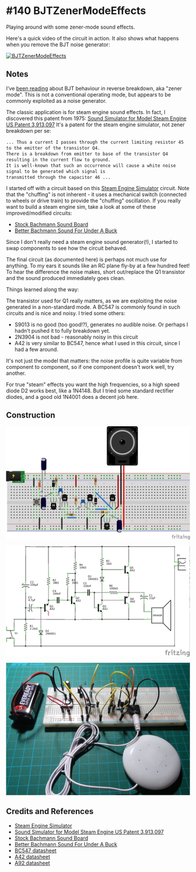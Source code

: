 # #140 BJTZenerModeEffects

Playing around with some zener-mode sound effects.

Here's a quick video of the circuit in action. It also shows what happens when you remove the BJT noise generator:

[![BJTZenerModeEffects](http://img.youtube.com/vi/YW7aQzy5-SY/0.jpg)](http://www.youtube.com/watch?v=YW7aQzy5-SY)

## Notes

I've
[been reading](http://electronics.stackexchange.com/questions/156561/bjt-in-reverse-avalanche-mode)
about BJT behaviour in reverse breakdown, aka "zener mode".
This is not a conventional operating mode, but appears to be commonly exploited as a noise generator.

The classic application is for steam engine sound effects.
In fact, I discovered this patent from 1975: [Sound Simulator for Model Steam Engine US Patent 3,913,097](http://www.google.com/patents/US3913097)
It's a patent for the steam engine simulator, not zener breakdown per se:

    ... Thus a current I passes through the current limiting resistor 45 to the emitter of the transistor Q4.
    There is a breakdown from emitter to base of the transistor Q4 resulting in the current flow to ground.
    It is well-known that such an occurrence will cause a white noise signal to be generated which signal is
    transmitted through the capacitor 46 ...

I started off with a circuit based on this
[Steam Engine Simulator](http://www.talkingelectronics.com/projects/TheTransistorAmplifier/TheTransistorAmplifier-P2.html#MORE)
circuit. Note that the "chuffing" is not inherent - it uses a mechanical switch (connected to wheels or drive train) to provide the "chuffing" oscillation.
If you really want to build a steam engine sim, take a look at some of these improved/modified circuits:
* [Stock Bachmann Sound Board](http://girr.org/girr/tips/tips1/big_hauler_tips.html)
* [Better Bachmann Sound For Under A Buck](http://girr.org/girr/tips/tips4/bachmann_sound_tips.html)

Since I don't really need a steam engine sound generator(!), I started to swap components to see how the circuit behaved.

The final circuit (as documented here) is perhaps not much use for anything.
To my ears it sounds like an RC plane fly-by at a few hundred feet!
To hear the difference the noise makes, short out/replace the Q1 transistor and the sound produced immediately goes clean.

Things learned along the way:

The transistor used for Q1  really matters, as we are exploiting the noise generated in a non-standard mode.
A BC547 is commonly found in such circuits and is nice and noisy. I tried some others:
* S9013 is no good (too good!?), generates no audible noise. Or perhaps I hadn't pushed it to fully breakdown yet.
* 2N3904 is not bad - reasonably noisy in this circuit
* A42 is very similar to BC547, hence what I used in this circuit, since I had a few around.

It's not just the model that matters: the noise profile is quite variable from component to component, so if one component doesn't work well, try another.

For true "steam" effects you want the high frequencies, so a high speed diode D2 works best, like a 1N4148.
But I tried some standard rectifier diodes, and a good old 1N4001 does a decent job here.

## Construction

![Breadboard](./assets/BJTZenerModeEffects_bb.jpg?raw=true)

![The Schematic](./assets/BJTZenerModeEffects_schematic.jpg?raw=true)

![The Build](./assets/BJTZenerModeEffects_build.jpg?raw=true)

## Credits and References
* [Steam Engine Simulator](http://www.talkingelectronics.com/projects/TheTransistorAmplifier/TheTransistorAmplifier-P2.html#MORE)
* [Sound Simulator for Model Steam Engine US Patent 3,913,097](http://www.google.com/patents/US3913097)
* [Stock Bachmann Sound Board](http://girr.org/girr/tips/tips1/big_hauler_tips.html)
* [Better Bachmann Sound For Under A Buck](http://girr.org/girr/tips/tips4/bachmann_sound_tips.html)
* [BC547 datasheet](http://www.futurlec.com/Transistors/BC547.shtml)
* [A42 datasheet](http://www.alldatasheet.com/datasheet-pdf/pdf/138719/JIANGSU/A42.html)
* [A92 datasheet](http://www.alldatasheet.com/datasheet-pdf/pdf/138721/JIANGSU/A92.html)
